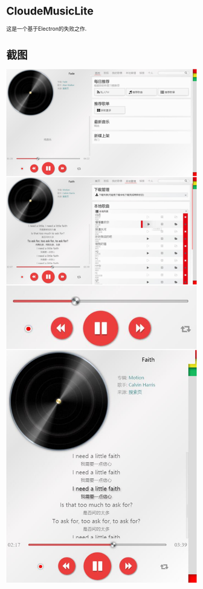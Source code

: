 # CloudeMusicLite

这是一个基于Electron的失败之作.

# 截图

![Image text](https://github.com/uioz/CloudeMusicLite/blob/master/assest/1.jpg)
![Image text](https://github.com/uioz/CloudeMusicLite/blob/master/assest/2.jpg)
![Image text](https://github.com/uioz/CloudeMusicLite/blob/master/assest/3.jpg)
![Image text](https://github.com/uioz/CloudeMusicLite/blob/master/assest/4.jpg)


